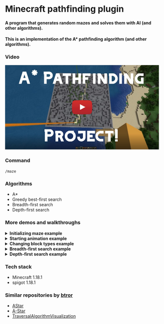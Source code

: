 # Minecraft pathfinding plugin

#### A program that generates random mazes and solves them with AI (and other algorithms).

#### This is an implementation of the A* pathfinding algorithm (and other algorithms).

### Video
[![I made an AI in Minecraft | A* pathfinding](Resources/thumbnail.jpg)](https://www.youtube.com/watch?v=Xl7rD66Rv3g "I made an AI in Minecraft | A* pathfinding")


### Command
<code>/maze</code>

### Algorithms
- A*
- Greedy best-first search
- Breadth-first search
- Depth-first search

### More demos and walkthroughs
<details>
<summary><b>Initializing maze example</b></summary>
<br>
Creating a Maze and ControlPlatform object...
<br>
<br>
<code>/maze astar2d 30 50</code>
<br>
<br>
<img src="Resources/part1.gif" width="550" height="330">
</details>

<details>
<summary><b>Starting animation example</b></summary>
<br>
Watching the algorithm solve the maze...
<br>
<br>
<img src="Resources/part2.gif" width="550" height="330">
</details>

<details>
<summary><b>Changing block types example</b></summary>
<br>
Editing the block types used to create the maze and animations...
<br>
<br>
<img src="Resources/part3.gif" width="550" height="330">
</details>

<details>
<summary><b>Breadth-first search example</b></summary>
<br>
Creating a maze object utilizing BFS...
<br>
<br>
<code>/maze bfs2d 30 40</code>
<br>
<br>
<img src="Resources/part4.gif" width="550" height="330">
</details>

<details>
<summary><b>Depth-first search example</b></summary>
<br>
Creating a maze object utilizing DFS...
<br>
<br>
<code>/maze dfs2d 40 20</code>
<br>
<br>
<img src="Resources/part5.gif" width="550" height="330">
</details>


### Tech stack
- Minecraft 1.18.1
- spigot 1.18.1


### Similar repositories by <a href="https://github.com/btror/AStar">btror</a>
- <a href="https://github.com/btror/AStar">AStar</a>
- <a href="https://github.com/btror/A-Star">A-Star</a>
- <a href="https://github.com/btror/TraversalAlgorithmVisualization">TraversalAlgorithmVisualization</a>
